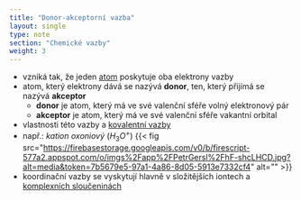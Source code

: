```yaml
---
title: "Donor-akceptorní vazba"
layout: single
type: note
section: "Chemické vazby"
weight: 3
---
```

- vzniká tak, že jeden [atom](/notes/research/chemistry/general-chemistry/atom) poskytuje oba elektrony vazby
- atom, který elektrony dává se nazývá **donor**, ten, který přijímá se nazývá **akceptor**
    - **donor** je atom, který má ve své valenční sféře volný elektronový pár
    - **akceptor** je atom, který má ve své valenční sféře vakantní orbital
- vlastnosti této vazby a [kovalentní vazby](/notes/research/chemistry/general-chemistry/chemical-bonds/covalent-bond) 
- např.: _kation oxoniový_ ($H_{3}O^{+}$)
    {{< fig src="https://firebasestorage.googleapis.com/v0/b/firescript-577a2.appspot.com/o/imgs%2Fapp%2FPetrGersl%2FhF-shcLHCD.jpg?alt=media&token=7b5679e5-97a1-4a86-8d05-5913e7332cf4" alt="" >}}
- koordinační vazby se vyskytují hlavně v složitějších iontech a [komplexních sloučeninách](/notes/research/chemistry/inorganic-chemistry/general-inorganic-chemistry/complex-compounds)